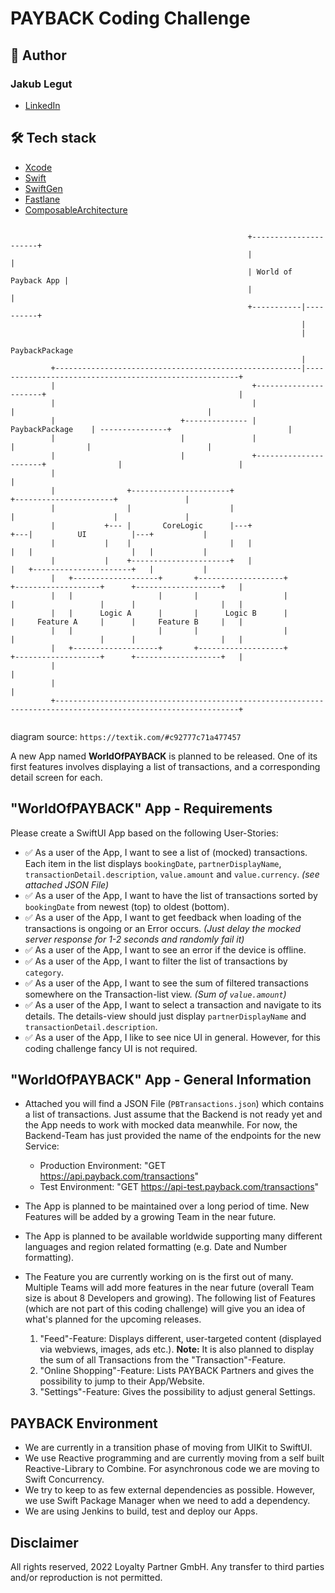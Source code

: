 # PAYBACK Coding Challenge

## 👨 Author
### Jakub Legut
 - [LinkedIn](https://www.linkedin.com/in/jakub-legut/)

## 🛠 Tech stack
- [Xcode](https://developer.apple.com/xcode/)
- [Swift](https://swift.org/)
- [SwiftGen](https://github.com/SwiftGen/SwiftGen)
- [Fastlane](https://github.com/fastlane/fastlane)
- [ComposableArchitecture](https://github.com/pointfreeco/swift-composable-architecture)

```
                                                                                                                          
                                                     +----------------------+                                             
                                                     |                      |                                             
                                                     | World of Payback App |                                             
                                                     |                      |                                             
                                                     +-----------|----------+                                             
                                                                 |                                                        
                                                                 |                                                        
                                                           PaybackPackage                                                 
                                                                 |                                                        
         +-------------------------------------------------------|-------------------------------------------------------+
         |                                            +----------------------+                                           |
         |                                            |                      |                                           |
         |                            +-------------- |    PaybackPackage    | ---------------+                          |
         |                            |               |                      |                |                          |
         |                            |               +----------------------+                |                          |
         |                                                                                                               |
         |                +----------------------+                                +----------------------+               |
         |                |                      |                                |                      |               |
         |           +--- |       CoreLogic      |---+                        +---|          UI          |---+           |
         |           |    |                      |   |                        |   |                      |   |           |
         |           |    +----------------------+   |                        |   +----------------------+   |           |
         |   +-------------------+       +-------------------+        +-------------------+      +-------------------+   |
         |   |                   |       |                   |        |                   |      |                   |   |
         |   |      Logic A      |       |      Logic B      |        |     Feature A     |      |     Feature B     |   |
         |   |                   |       |                   |        |                   |      |                   |   |
         |   +-------------------+       +-------------------+        +-------------------+      +-------------------+   |
         |                                                                                                               |
         |                                                                                                               |
         +---------------------------------------------------------------------------------------------------------------+
                                                                                                                          
```
diagram source: `https://textik.com/#c92777c71a477457`

A new App named **WorldOfPAYBACK** is planned to be released. One of its first features involves displaying a list of transactions, and a corresponding detail screen for each.

## "WorldOfPAYBACK" App - Requirements

Please create a SwiftUI App based on the following User-Stories:

* ✅ As a user of the App, I want to see a list of (mocked) transactions. Each item in the list displays `bookingDate`, `partnerDisplayName`, `transactionDetail.description`, `value.amount` and `value.currency`. *(see attached JSON File)*
* ✅ As a user of the App, I want to have the list of transactions sorted by `bookingDate` from newest (top) to oldest (bottom).
* ✅ As a user of the App, I want to get feedback when loading of the transactions is ongoing or an Error occurs. *(Just delay the mocked server response for 1-2 seconds and randomly fail it)*
* ✅ As a user of the App, I want to see an error if the device is offline.
* ✅ As a user of the App, I want to filter the list of transactions by `category`.
* ✅ As a user of the App, I want to see the sum of filtered transactions somewhere on the Transaction-list view. *(Sum of `value.amount`)*
* ✅ As a user of the App, I want to select a transaction and navigate to its details. The details-view should just display `partnerDisplayName` and `transactionDetail.description`.
* ✅ As a user of the App, I like to see nice UI in general. However, for this coding challenge fancy UI is not required.

## "WorldOfPAYBACK" App - General Information

* Attached you will find a JSON File (`PBTransactions.json`) which contains a list of transactions. Just assume that the Backend is not ready yet and the App needs to work with mocked data meanwhile. For now, the Backend-Team has just provided the name of the endpoints for the new Service: 
	* Production Environment: "GET https://api.payback.com/transactions"
	* Test Environment: "GET https://api-test.payback.com/transactions"
* The App is planned to be maintained over a long period of time. New Features will be added by a growing Team in the near future.
* The App is planned to be available worldwide supporting many different languages and region related formatting (e.g. Date and Number formatting).
* The Feature you are currently working on is the first out of many. Multiple Teams will add more features in the near future (overall Team size is about 8 Developers and growing). The following list of Features (which are not part of this coding challenge) will give you an idea of what's planned for the upcoming releases.
 
	1. 	"Feed"-Feature: Displays different, user-targeted content (displayed via webviews, images, ads etc.). **Note:** It is also planned to display the sum of all Transactions from the "Transaction"-Feature.
	2. "Online Shopping"-Feature: Lists PAYBACK Partners and gives the possibility to jump to their App/Website.
	3. "Settings"-Feature: Gives the possibility to adjust general Settings.

## PAYBACK Environment

* We are currently in a transition phase of moving from UIKit to SwiftUI.
* We use Reactive programming and are currently moving from a self built Reactive-Library to Combine. For asynchronous code we are moving to Swift Concurrency.
* We try to keep to as few external dependencies as possible. However, we use Swift Package Manager when we need to add a dependency.
* We are using Jenkins to build, test and deploy our Apps.

## Disclaimer

All rights reserved, 2022 Loyalty Partner GmbH. Any transfer to third parties and/or reproduction is not permitted.
